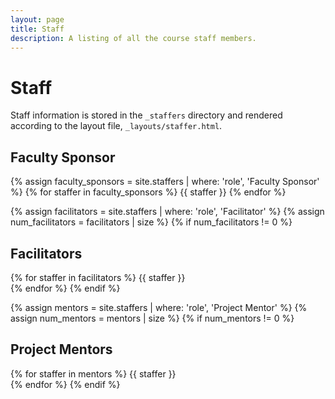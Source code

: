 ```yaml
---
layout: page
title: Staff
description: A listing of all the course staff members.
---
```


# Staff

Staff information is stored in the `_staffers` directory and rendered according to the layout file, `_layouts/staffer.html`.

## Faculty Sponsor

{% assign faculty_sponsors = site.staffers | where: 'role', 'Faculty Sponsor' %}
{% for staffer in faculty_sponsors %}
{{ staffer }}
{% endfor %}

{% assign facilitators = site.staffers | where: 'role', 'Facilitator' %}
{% assign num_facilitators = facilitators | size %}
{% if num_facilitators != 0 %}

## Facilitators

{% for staffer in facilitators %}
{{ staffer }}<br>
{% endfor %}
{% endif %}


{% assign mentors = site.staffers | where: 'role', 'Project Mentor' %}
{% assign num_mentors = mentors | size %}
{% if num_mentors != 0 %}

## Project Mentors
{% for staffer in mentors %}
{{ staffer }}<br>
{% endfor %}
{% endif %}

